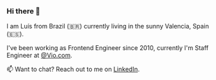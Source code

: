 ### Hi there 👋

<!--
**luisfmsouza/luisfmsouza** is a ✨ _special_ ✨ repository because its `README.md` (this file) appears on your GitHub profile.

Here are some ideas to get you started:

- 🔭 I’m currently working on ...
- 🌱 I’m currently learning ...
- 👯 I’m looking to collaborate on ...
- 🤔 I’m looking for help with ...
- 💬 Ask me about ...
- 📫 How to reach me: ...
- 😄 Pronouns: ...
- ⚡ Fun fact: ...
-->

I am Luís from Brazil (🇧🇷) currently living in the sunny Valencia, Spain (🇪🇸). 

I've been working as Frontend Engineer since 2010, currently I'm Staff Engineer at [@Vio.com](https://github.com/viodotcom).

📫 Want to chat? Reach out to me on [LinkedIn](https://www.linkedin.com/in/luisfmsouza/).
